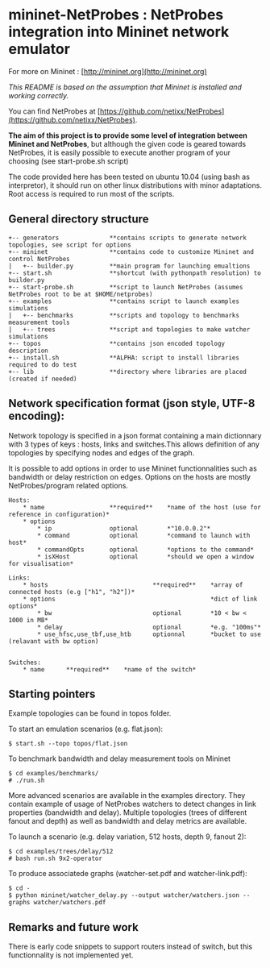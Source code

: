 mininet-NetProbes : NetProbes integration into Mininet network emulator
=================

For more on Mininet : [http://mininet.org](http://mininet.org)

*This README is based on the assumption that Mininet is installed and working correctly.*

You can find NetProbes at [https://github.com/netixx/NetProbes](https://github.com/netixx/NetProbes).

**The aim of this project is to provide some level of integration between Mininet and NetProbes**, but although the given code is geared towards NetProbes,
it is easily possible to execute another program of your choosing (see start-probe.sh script)


The code provided here has been tested on ubuntu 10.04 (using bash as interpretor), it should run on other linux distributions with minor adaptations. Root access is required to run most of the scripts.

General directory structure
-----------------


    +-- generators              **contains scripts to generate network topologies, see script for options
    +-- mininet                 **contains code to customize Mininet and control NetProbes
    |   +-- builder.py          **main program for launching emualtions
    +-- start.sh                **shortcut (with pythonpath resolution) to builder.py
    +-- start-probe.sh          **script to launch NetProbes (assumes NetProbes root to be at $HOME/netprobes)
    +-- examples                **contains script to launch examples simulations
    |   +-- benchmarks          **scripts and topology to benchmarks measurement tools
    |   +-- trees               **script and topologies to make watcher simulations
    +-- topos                   **contains json encoded topology description
    +-- install.sh              **ALPHA: script to install libraries required to do test
    +-- lib                     **directory where libraries are placed (created if needed)


Network specification format (json style, UTF-8 encoding):
-----------------

Network topology is specified in a json format containing a main dictionnary with 3 types of keys : hosts, links and switches.This allows definition of any topologies by specifying nodes and edges of the graph.

It is possible to add options in order to use Mininet functionnalities 
such as bandwidth or delay restriction on edges. Options on the hosts are mostly NetProbes/program related options.

    Hosts:
        * name                  **required**    *name of the host (use for reference in configuration)*
        * options
            * ip                optional        *"10.0.0.2"*
            * command           optional        *command to launch with host*
            * commandOpts       optional        *options to the command*
            * isXHost           optional        *should we open a window for visualisation*
     
    Links:
        * hosts                             **required**    *array of connected hosts (e.g ["h1", "h2"])*
        * options                                           *dict of link options*
            * bw                            optional        *10 < bw < 1000 in MB*
            * delay                         optional        *e.g. "100ms"*
            * use_hfsc,use_tbf,use_htb      optionnal       *bucket to use (relavant with bw option)
    
    
    Switches:
        * name      **required**    *name of the switch*


Starting pointers
-----------------

Example topologies can be found in topos folder.

To start an emulation scenarios (e.g. flat.json):

    $ start.sh --topo topos/flat.json

   
To benchmark bandwidth and delay measurement tools on Mininet

    $ cd examples/benchmarks/
    # ./run.sh 


More advanced scenarios are available in the examples directory. They contain example of usage of NetProbes watchers to detect changes in link properties (bandwidth and delay). Multiple topologies (trees of different fanout and depth) as well as bandwidth and delay metrics are available.


To launch a scenario (e.g. delay variation, 512 hosts, depth 9, fanout 2):

    $ cd examples/trees/delay/512
    # bash run.sh 9x2-operator


To produce associatede graphs (watcher-set.pdf and watcher-link.pdf):

    $ cd -
    $ python mininet/watcher_delay.py --output watcher/watchers.json --graphs watcher/watchers.pdf




Remarks and future work
-------------------

There is early code snippets to support routers instead of switch, but this functionnality is not implemented yet.
